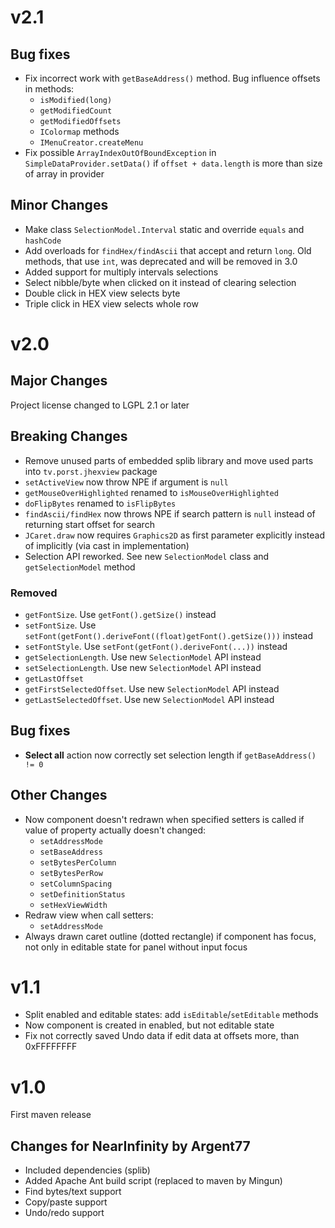 v2.1
====
Bug fixes
---------
- Fix incorrect work with `getBaseAddress()` method. Bug influence offsets in
  methods:
  - `isModified(long)`
  - `getModifiedCount`
  - `getModifiedOffsets`
  - `IColormap` methods
  - `IMenuCreator.createMenu`
- Fix possible `ArrayIndexOutOfBoundException` in `SimpleDataProvider.setData()`
  if `offset + data.length` is more than size of array in provider

Minor Changes
-------------
- Make class `SelectionModel.Interval` static and override `equals` and `hashCode`
- Add overloads for `findHex/findAscii` that accept and return `long`.
  Old methods, that use `int`, was deprecated and will be removed in 3.0
- Added support for multiply intervals selections
- Select nibble/byte when clicked on it instead of clearing selection
- Double click in HEX view selects byte
- Triple click in HEX view selects whole row

v2.0
====
Major Changes
-------------
Project license changed to LGPL 2.1 or later

Breaking Changes
----------------
- Remove unused parts of embedded splib library and move used parts into `tv.porst.jhexview` package
- `setActiveView` now throw NPE if argument is `null`
- `getMouseOverHighlighted` renamed to `isMouseOverHighlighted`
- `doFlipBytes` renamed to `isFlipBytes`
- `findAscii/findHex` now throws NPE if search pattern is `null` instead of returning
  start offset for search
- `JCaret.draw` now requires `Graphics2D` as first parameter explicitly instead of implicitly
  (via cast in implementation)
- Selection API reworked. See new `SelectionModel` class and `getSelectionModel` method

### Removed
- `getFontSize`. Use `getFont().getSize()` instead
- `setFontSize`. Use `setFont(getFont().deriveFont((float)getFont().getSize()))` instead
- `setFontStyle`. Use `setFont(getFont().deriveFont(...))` instead
- `getSelectionLength`. Use new `SelectionModel` API instead
- `setSelectionLength`. Use new `SelectionModel` API instead
- `getLastOffset`
- `getFirstSelectedOffset`. Use new `SelectionModel` API instead
- `getLastSelectedOffset`. Use new `SelectionModel` API instead

Bug fixes
---------
- **Select all** action now correctly set selection length if `getBaseAddress() != 0`

Other Changes
-------------
- Now component doesn't redrawn when specified setters is called if value of property actually doesn't changed:
  - `setAddressMode`
  - `setBaseAddress`
  - `setBytesPerColumn`
  - `setBytesPerRow`
  - `setColumnSpacing`
  - `setDefinitionStatus`
  - `setHexViewWidth`
- Redraw view when call setters:
  - `setAddressMode`
- Always drawn caret outline (dotted rectangle) if component has focus,
  not only in editable state for panel without input focus

v1.1
====
- Split enabled and editable states: add `isEditable`/`setEditable` methods
- Now component is created in enabled, but not editable state
- Fix not correctly saved Undo data if edit data at offsets more, than 0xFFFFFFFF

v1.0
====
First maven release

Changes for NearInfinity by Argent77
------------------------------------
- Included dependencies (splib)
- Added Apache Ant build script (replaced to maven by Mingun)
- Find bytes/text support
- Copy/paste support
- Undo/redo support
